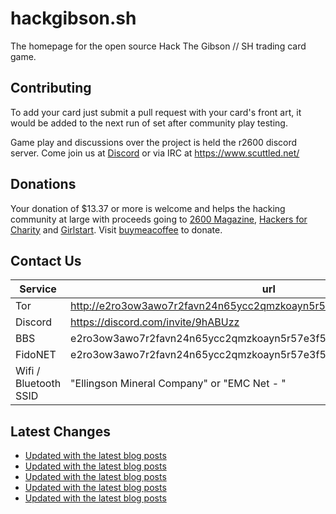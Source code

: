 # hackgibson.sh
The homepage for the open source Hack The Gibson // SH trading card game.


## Contributing

To add your card just submit a pull request with your card's front art, it would be added to the next run of set after community play testing.

Game play and discussions over the project is held the r2600 discord server. Come join us at [Discord](https://discord.com/invite/9hABUzz) or via IRC at https://www.scuttled.net/


## Donations

Your donation of $13.37 or more is welcome and helps the hacking community at large with proceeds going to [2600 Magazine](https://2600.com/), [Hackers for Charity](https://hackersforcharity.org) and [Girlstart](https://girlstart.org).  Visit [buymeacoffee](https://www.buymeacoffee.com/hackgibson.sh) to donate.


## Contact Us

Service | url
-|-
Tor | http://e2ro3ow3awo7r2favn24n65ycc2qmzkoayn5r57e3f56nvjwdcgg32ad.onion
Discord | https://discord.com/invite/9hABUzz
BBS | e2ro3ow3awo7r2favn24n65ycc2qmzkoayn5r57e3f56nvjwdcgg32ad.onion:23
FidoNET | e2ro3ow3awo7r2favn24n65ycc2qmzkoayn5r57e3f56nvjwdcgg32ad.onion:24554
Wifi / Bluetooth SSID | "Ellingson Mineral Company" or "EMC Net - <fidonet address>"

## Latest Changes
<!-- BLOG-POST-LIST:START -->
- [Updated with the latest blog posts](https://github.com/DFW2600/hackgibson.sh/commit/eab35d788423efc22236bd9c8ef6d1afacb93b08)
- [Updated with the latest blog posts](https://github.com/DFW2600/hackgibson.sh/commit/fb78d3611c1d1b8e254438448d7e207971b380b7)
- [Updated with the latest blog posts](https://github.com/DFW2600/hackgibson.sh/commit/34c7f57356065428c078e21041ad36c008edb91d)
- [Updated with the latest blog posts](https://github.com/DFW2600/hackgibson.sh/commit/631e18a8dd0595068f197aaa5330bde6fe4db38a)
- [Updated with the latest blog posts](https://github.com/DFW2600/hackgibson.sh/commit/7e87cd68672f190895dda85f19076fa77a8e3aa4)
<!-- BLOG-POST-LIST:END -->
